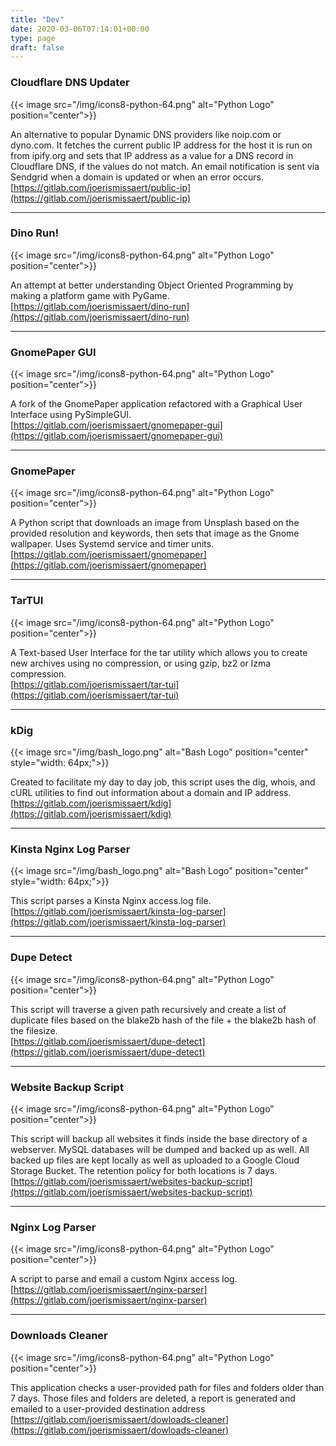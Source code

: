```yaml
---
title: "Dev"
date: 2020-03-06T07:14:01+00:00
type: page
draft: false
---
```


### Cloudflare DNS Updater
{{< image src="/img/icons8-python-64.png" alt="Python Logo" position="center">}}

An alternative to popular Dynamic DNS providers like noip.com or dyno.com.
It fetches the current public IP address for the host it is run on from ipify.org and sets that IP address as a value
for a DNS record in Cloudflare DNS, if the values do not match.
An email notification is sent via Sendgrid when a domain is updated or when an error occurs.
[https://gitlab.com/joerismissaert/public-ip](https://gitlab.com/joerismissaert/public-ip)

___

### Dino Run!
{{< image src="/img/icons8-python-64.png" alt="Python Logo" position="center">}}


An attempt at better understanding Object Oriented Programming by making a platform game with PyGame.
[https://gitlab.com/joerismissaert/dino-run](https://gitlab.com/joerismissaert/dino-run)

___


### GnomePaper GUI
{{< image src="/img/icons8-python-64.png" alt="Python Logo" position="center">}}


A fork of the GnomePaper application refactored with a Graphical User Interface using PySimpleGUI. 
[https://gitlab.com/joerismissaert/gnomepaper-gui](https://gitlab.com/joerismissaert/gnomepaper-gui)

___

### GnomePaper 
{{< image src="/img/icons8-python-64.png" alt="Python Logo" position="center">}}


A Python script that downloads an image from Unsplash based on the provided resolution and keywords, then sets that image as the Gnome wallpaper. Uses Systemd service and timer units. 
[https://gitlab.com/joerismissaert/gnomepaper](https://gitlab.com/joerismissaert/gnomepaper)

___

### TarTUI
{{< image src="/img/icons8-python-64.png" alt="Python Logo" position="center">}}

A Text-based User Interface for the tar utility which allows you to create new archives using no compression, or using gzip, bz2 or lzma compression.  
[https://gitlab.com/joerismissaert/tar-tui](https://gitlab.com/joerismissaert/tar-tui)
___

### kDig
{{< image src="/img/bash_logo.png" alt="Bash Logo" position="center" style="width: 64px;">}}


Created to facilitate my day to day job, this script uses the dig, whois, and cURL utilities to find out information about a domain and IP address.  
[https://gitlab.com/joerismissaert/kdig](https://gitlab.com/joerismissaert/kdig)
___

### Kinsta Nginx Log Parser 
{{< image src="/img/bash_logo.png" alt="Bash Logo" position="center" style="width: 64px;">}}


This script parses a Kinsta Nginx access.log file.  
[https://gitlab.com/joerismissaert/kinsta-log-parser](https://gitlab.com/joerismissaert/kinsta-log-parser)
___

### Dupe Detect 
{{< image src="/img/icons8-python-64.png" alt="Python Logo" position="center">}}


This script will traverse a given path recursively and create a list of duplicate files based on the blake2b hash of the file + the blake2b hash of the filesize.  
[https://gitlab.com/joerismissaert/dupe-detect](https://gitlab.com/joerismissaert/dupe-detect)
___

### Website Backup Script 
{{< image src="/img/icons8-python-64.png" alt="Python Logo" position="center">}}

This script will backup all websites it finds inside the base directory of a webserver.
MySQL databases will be dumped and backed up as well. All backed up files are kept locally as well as uploaded to a Google Cloud Storage Bucket. The retention policy for both locations is 7 days.  
[https://gitlab.com/joerismissaert/websites-backup-script](https://gitlab.com/joerismissaert/websites-backup-script)
___

### Nginx Log Parser 
{{< image src="/img/icons8-python-64.png" alt="Python Logo" position="center">}}


A script to parse and email a custom Nginx access log.  
[https://gitlab.com/joerismissaert/nginx-parser](https://gitlab.com/joerismissaert/nginx-parser)
___


### Downloads Cleaner 
{{< image src="/img/icons8-python-64.png" alt="Python Logo" position="center">}}


This application checks a user-provided path for files and folders older than 7 days. Those files and folders are deleted, a report is generated and emailed to a user-provided destination address
[https://gitlab.com/joerismissaert/dowloads-cleaner](https://gitlab.com/joerismissaert/dowloads-cleaner)
